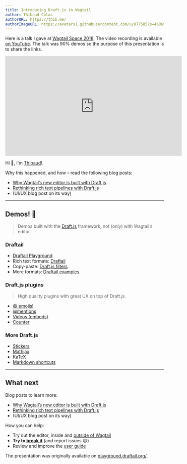 ```yaml
---
title: Introducing Draft.js in Wagtail
author: Thibaud Colas
authorURL: https://thib.me/
authorImageURL: https://avatars1.githubusercontent.com/u/877585?s=460&v=4
---
```


Here is a talk I gave at [Wagtail Space 2018](https://www.wagtail.space). The video recording is available [on YouTube](https://www.youtube.com/watch?v=lh9nmN1mzwQ&t=2618s). The talk was 90% demos so the purpose of this presentation is to share the links.

<!-- truncate -->

<iframe width="560" height="315" src="https://www.youtube.com/embed/mf8AS5EwHvc" frameBorder="0" allow="autoplay; encrypted-media" allowfullscreen></iframe>

Hi 👋, I'm [Thibaud](https://thib.me/)!.

Why this happened, and how – read the following blog posts:

- [Why Wagtail’s new editor is built with Draft.js](/blog/2018/03/05/why-wagtail-new-editor-is-built-with-draft-js)
- [Rethinking rich text pipelines with Draft.js](/blog/2018/03/13/rethinking-rich-text-pipelines-with-draft-js)
- (UI/UX blog post on its way)

---

## Demos! 🌈

> Demos built with the [Draft.js](https://draftjs.org/) framework, not (only) with Wagtail’s editor.

### Draftail

- [Draftail Playground](https://playground.draftail.org/)
- Rich text formats: [Draftail](https://www.draftail.org/)
- Copy-paste: [Draft.js filters](https://thibaudcolas.github.io/draftjs-filters/)
- More formats: [Draftail examples](https://www.draftail.org/examples)

### Draft.js plugins

> High quality plugins with great UX on top of Draft.js.

- [😄 emojis!](https://www.draft-js-plugins.com/plugin/emoji)
- [@mentions](https://www.draft-js-plugins.com/plugin/mention)
- [Videos (embeds)](https://www.draft-js-plugins.com/plugin/video)
- [Counter](https://www.draft-js-plugins.com/plugin/counter)

### More Draft.js

- [Stickers](https://www.draft-js-plugins.com/plugin/sticker)
- [Mathjax](https://efloti.github.io/draft-js-mathjax-plugin/)
- [KaTeX](https://letranloc.github.io/draft-js-katex-plugin/)
- [Markdown shortcuts](https://ngs.github.io/draft-js-markdown-shortcuts-plugin/)

---

## What next

Blog posts to learn more:

- [Why Wagtail’s new editor is built with Draft.js](/blog/2018/03/05/why-wagtail-new-editor-is-built-with-draft-js)
- [Rethinking rich text pipelines with Draft.js](/blog/2018/03/13/rethinking-rich-text-pipelines-with-draft-js)
- (UI/UX blog post on its way)

How you can help:

- Try out the editor, inside and [outside of Wagtail](hhttps://www.draftail.org/)
- **Try to [break it](hhttps://www.draftail.org/)** (and report issues 😄)
- Review and improve the [user guide](/docs/user-guide)

The presentation was originally available on [playground.draftail.org/](http://playground.draftail.org/).
